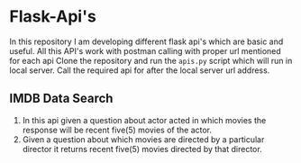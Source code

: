 # Flask-Api's
In this repository I am developing different flask api's which are basic and useful.
All this API's work with postman calling with proper url mentioned for each api
Clone the repository and run the `apis.py` script which will run in local server. Call the required api for after the local server url address.

## IMDB Data Search
  1. In this api given a question about actor acted in which movies the response will be recent five(5) movies of the actor.
  2. Given a question about which movies are directed by a particular director it returns recent five(5) movies directed by that director.
  
